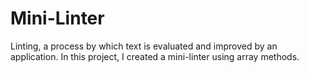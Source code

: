 # Mini-Linter
 Linting, a process by which text is evaluated and improved by an application. In this project, I created a mini-linter using array methods.
